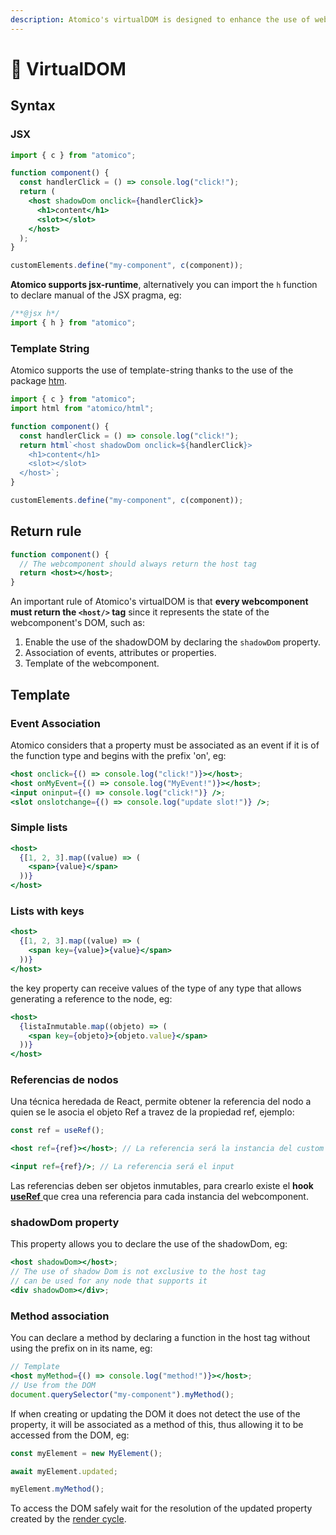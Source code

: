 ```yaml
---
description: Atomico's virtualDOM is designed to enhance the use of webcomponents.
---
```


# 🧩 VirtualDOM

## Syntax

### JSX

```jsx
import { c } from "atomico";

function component() {
  const handlerClick = () => console.log("click!");
  return (
    <host shadowDom onclick={handlerClick}>
      <h1>content</h1>
      <slot></slot>
    </host>
  );
}

customElements.define("my-component", c(component));
```

**Atomico supports jsx-runtime**, alternatively you can import the `h` function to declare manual of the JSX pragma, eg:

```javascript
/**@jsx h*/
import { h } from "atomico";
```

### Template String

Atomico supports the use of template-string thanks to the use of the package [htm](https://github.com/developit/htm).

```javascript
import { c } from "atomico";
import html from "atomico/html";

function component() {
  const handlerClick = () => console.log("click!");
  return html`<host shadowDom onclick=${handlerClick}>
    <h1>content</h1>
    <slot></slot>
  </host>`;
}

customElements.define("my-component", c(component));
```

## Return rule

```jsx
function component() {
  // The webcomponent should always return the host tag
  return <host></host>;
}
```

An important rule of Atomico's virtualDOM is that **every webcomponent must return the `<host/>` tag** since it represents the state of the webcomponent's DOM, such as:

1. Enable the use of the shadowDOM by declaring the `shadowDom` property.
2. Association of events, attributes or properties.
3. Template of the webcomponent.

## Template

### 

### Event Association

Atomico considers that a property must be associated as an event if it is of the function type and begins with the prefix 'on', eg:

```jsx
<host onclick={() => console.log("click!")}></host>;
<host onMyEvent={() => console.log("MyEvent!")}></host>;
<input oninput={() => console.log("click!")} />;
<slot onslotchange={() => console.log("update slot!")} />;
```

### Simple lists

```jsx
<host>
  {[1, 2, 3].map((value) => (
    <span>{value}</span>
  ))}
</host>
```

### Lists with keys

```jsx
<host>
  {[1, 2, 3].map((value) => (
    <span key={value}>{value}</span>
  ))}
</host>
```

the key property can receive values of the type of any type that allows generating a reference to the node, eg:

```jsx
<host>
  {listaInmutable.map((objeto) => (
    <span key={objeto}>{objeto.value}</span>
  ))}
</host>
```

### Referencias de nodos

Una técnica heredada de React, permite obtener la referencia del nodo a quien se le asocia el objeto Ref a travez de la propiedad ref, ejemplo:

```jsx
const ref = useRef();

<host ref={ref}></host>; // La referencia será la instancia del custom Element

<input ref={ref}/>; // La referencia será el input
```

Las referencias deben ser objetos inmutables, para crearlo existe el **hook** [**useRef** ](hooks/useref.md)que crea una referencia para cada instancia del webcomponent.

### shadowDom property

This property allows you to declare the use of the shadowDom, eg:

```jsx
<host shadowDom></host>;
// The use of shadow Dom is not exclusive to the host tag
// can be used for any node that supports it
<div shadowDom></div>;
```

### Method association

You can declare a method by declaring a function in the host tag without using the prefix on in its name, eg:

```jsx
// Template
<host myMethod={() => console.log("method!")}></host>;
// Use from the DOM
document.querySelector("my-component").myMethod();
```

If when creating or updating the DOM it does not detect the use of the property, it will be associated as a method of this, thus allowing it to be accessed from the DOM, eg:

```jsx
const myElement = new MyElement();

await myElement.updated;

myElement.myMethod();
```

To access the DOM safely wait for the resolution of the updated property created by the [render cycle](testing/test-dom.md).

